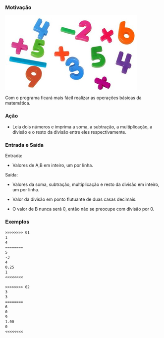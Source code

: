### Motivação
![math](https://raw.githubusercontent.com/qxcodefup/assets/master/math.jpg)

Com o programa ficará mais fácil realizar as operações básicas da matemática.

### Ação

* Leia dois números e imprima a soma, a subtração, a multiplicação, a divisão e o resto da divisão entre eles respectivamente.

### Entrada e Saída  

Entrada:

* Valores de A,B em inteiro, um por linha.

Saída:

* Valores da soma, subtração, multiplicação e resto da divisão em inteiro, um por linha.

* Valor da divisão em ponto flutuante de duas casas decimais.
* O valor de B nunca será 0, então não se preocupe com divisão por 0.

### Exemplos

```
>>>>>>>> 01
1
4
========
5
-3
4
0.25
1
<<<<<<<<

>>>>>>>> 02
3
3
========
6
0
9
1.00
0
<<<<<<<<

```